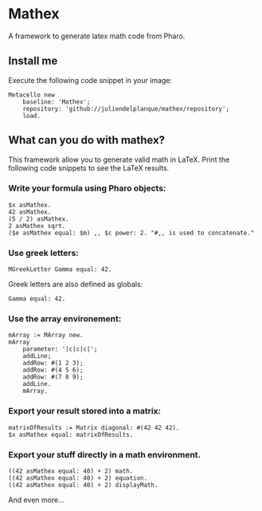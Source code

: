 # Mathex
A framework to generate latex math code from Pharo.

## Install me
Execute the following code snippet in your image:

~~~
Metacello new
    baseline: 'Mathex';
    repository: 'github://juliendelplanque/mathex/repository';
    load.
~~~

## What can you do with mathex?
This framework allow you to generate valid math in LaTeX.
Print the following code snippets to see the LaTeX results.

### Write your formula using Pharo objects:
~~~
$x asMathex.
42 asMathex.
(5 / 2) asMathex.
2 asMathex sqrt.
($e asMathex equal: $m) ,, $c power: 2. "#,, is used to concatenate."
~~~

### Use greek letters:
~~~
MGreekLetter Gamma equal: 42.
~~~
Greek letters are also defined as globals:

~~~
Gamma equal: 42.
~~~

### Use the array environement:
~~~
mArray := MArray new.
mArray
    parameter: '|c|c|c|';
    addLine;
    addRow: #(1 2 3);
    addRow: #(4 5 6);
    addRow: #(7 8 9);
    addLine.
    mArray.
~~~

### Export your result stored into a matrix:
~~~
matrixOfResults := Matrix diagonal: #(42 42 42).
$x asMathex equal: matrixOfResults.
~~~

### Export your stuff directly in a math environment.
~~~
((42 asMathex equal: 40) + 2) math.
((42 asMathex equal: 40) + 2) equation.
((42 asMathex equal: 40) + 2) displayMath.
~~~

And even more...
